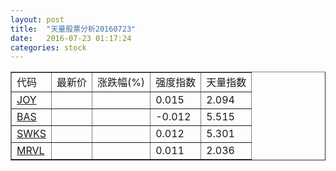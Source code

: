 ```yaml
---
layout: post
title:  "天量股票分析20160723"
date:   2016-07-23 01:17:24
categories: stock
---
```

<script type="text/javascript">
var stockList = []
stockList.push('gb_joy');
stockList.push('gb_bas');
stockList.push('gb_swks');
stockList.push('gb_mrvl');
</script>

<table border="1">
 <tr>
  <td>代码</td>
  <td>最新价</td>
  <td>涨跌幅(%)</td>
 <td>强度指数</td>
 <td>天量指数</td>
</tr>
  <tr id="joy"><td><a href="http://stock.finance.sina.com.cn/usstock/quotes/JOY.html" target="_blank">JOY</a></td><td></td><td></td><td>0.015</td><td>2.094</td></tr>
  <tr id="bas"><td><a href="http://stock.finance.sina.com.cn/usstock/quotes/BAS.html" target="_blank">BAS</a></td><td></td><td></td><td>-0.012</td><td>5.515</td></tr>
  <tr id="swks"><td><a href="http://stock.finance.sina.com.cn/usstock/quotes/SWKS.html" target="_blank">SWKS</a></td><td></td><td></td><td>0.012</td><td>5.301</td></tr>
  <tr id="mrvl"><td><a href="http://stock.finance.sina.com.cn/usstock/quotes/MRVL.html" target="_blank">MRVL</a></td><td></td><td></td><td>0.011</td><td>2.036</td></tr>
</table>
